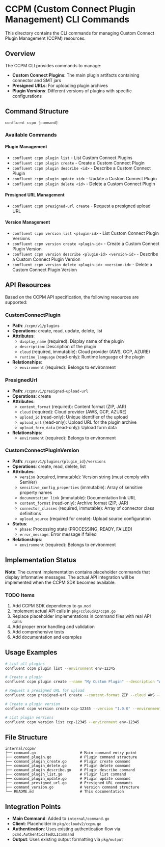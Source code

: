 # CCPM (Custom Connect Plugin Management) CLI Commands

This directory contains the CLI commands for managing Custom Connect Plugin Management (CCPM) resources.

## Overview

The CCPM CLI provides commands to manage:
- **Custom Connect Plugins**: The main plugin artifacts containing connector and SMT jars
- **Presigned URLs**: For uploading plugin archives
- **Plugin Versions**: Different versions of plugins with specific configurations

## Command Structure

```
confluent ccpm [command]
```

### Available Commands

#### Plugin Management
- `confluent ccpm plugin list` - List Custom Connect Plugins
- `confluent ccpm plugin create` - Create a Custom Connect Plugin
- `confluent ccpm plugin describe <id>` - Describe a Custom Connect Plugin
- `confluent ccpm plugin update <id>` - Update a Custom Connect Plugin
- `confluent ccpm plugin delete <id>` - Delete a Custom Connect Plugin

#### Presigned URL Management
- `confluent ccpm presigned-url create` - Request a presigned upload URL

#### Version Management
- `confluent ccpm version list <plugin-id>` - List Custom Connect Plugin Versions
- `confluent ccpm version create <plugin-id>` - Create a Custom Connect Plugin Version
- `confluent ccpm version describe <plugin-id> <version-id>` - Describe a Custom Connect Plugin Version
- `confluent ccpm version delete <plugin-id> <version-id>` - Delete a Custom Connect Plugin Version

## API Resources

Based on the CCPM API specification, the following resources are supported:

### CustomConnectPlugin
- **Path**: `/ccpm/v1/plugins`
- **Operations**: create, read, update, delete, list
- **Attributes**:
  - `display_name` (required): Display name of the plugin
  - `description`: Description of the plugin
  - `cloud` (required, immutable): Cloud provider (AWS, GCP, AZURE)
  - `runtime_language` (read-only): Runtime language of the plugin
- **Relationships**:
  - `environment` (required): Belongs to environment

### PresignedUrl
- **Path**: `/ccpm/v1/presigned-upload-url`
- **Operations**: create
- **Attributes**:
  - `content_format` (required): Content format (ZIP, JAR)
  - `cloud` (required): Cloud provider (AWS, GCP, AZURE)
  - `upload_id` (read-only): Unique identifier of the upload
  - `upload_url` (read-only): Upload URL for the plugin archive
  - `upload_form_data` (read-only): Upload form data
- **Relationships**:
  - `environment` (required): Belongs to environment

### CustomConnectPluginVersion
- **Path**: `/ccpm/v1/plugins/{plugin_id}/versions`
- **Operations**: create, read, delete, list
- **Attributes**:
  - `version` (required, immutable): Version string (must comply with SemVer)
  - `sensitive_config_properties` (immutable): Array of sensitive property names
  - `documentation_link` (immutable): Documentation link URL
  - `content_format` (read-only): Archive format (ZIP, JAR)
  - `connector_classes` (required, immutable): Array of connector class definitions
  - `upload_source` (required for create): Upload source configuration
- **Status**:
  - `phase`: Processing state (PROCESSING, READY, FAILED)
  - `error_message`: Error message if failed
- **Relationships**:
  - `environment` (required): Belongs to environment

## Implementation Status

**Note**: The current implementation contains placeholder commands that display informative messages. The actual API integration will be implemented when the CCPM SDK becomes available.

### TODO Items
1. Add CCPM SDK dependency to `go.mod`
2. Implement actual API calls in `pkg/ccloudv2/ccpm.go`
3. Replace placeholder implementations in command files with real API calls
4. Add proper error handling and validation
5. Add comprehensive tests
6. Add documentation and examples

## Usage Examples

```bash
# List all plugins
confluent ccpm plugin list --environment env-12345

# Create a plugin
confluent ccpm plugin create --name "My Custom Plugin" --description "A custom connector" --cloud AWS --environment env-12345

# Request a presigned URL for upload
confluent ccpm presigned-url create --content-format ZIP --cloud AWS --environment env-12345

# Create a plugin version
confluent ccpm version create ccp-12345 --version "1.0.0" --environment env-12345 --upload-id upload-67890

# List plugin versions
confluent ccpm version list ccp-12345 --environment env-12345
```

## File Structure

```
internal/ccpm/
├── command.go                    # Main command entry point
├── command_plugin.go             # Plugin command structure
├── command_plugin_create.go      # Plugin create command
├── command_plugin_delete.go      # Plugin delete command
├── command_plugin_describe.go    # Plugin describe command
├── command_plugin_list.go        # Plugin list command
├── command_plugin_update.go      # Plugin update command
├── command_presigned_url.go      # Presigned URL commands
├── command_version.go            # Version command structure
└── README.md                     # This documentation
```

## Integration Points

- **Main Command**: Added to `internal/command.go`
- **Client**: Placeholder in `pkg/ccloudv2/ccpm.go`
- **Authentication**: Uses existing authentication flow via `pcmd.AuthenticatedCLICommand`
- **Output**: Uses existing output formatting via `pkg/output` 
